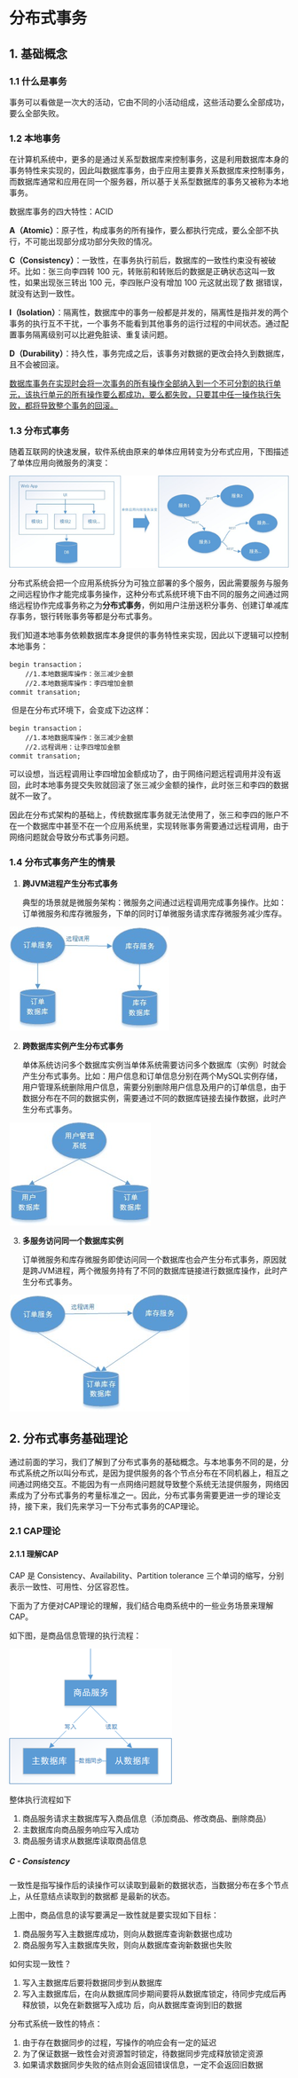 # 分布式事务

## 1. 基础概念

### 1.1 什么是事务

事务可以看做是一次大的活动，它由不同的小活动组成，这些活动要么全部成功，要么全部失败。

### 1.2 本地事务

​	在计算机系统中，更多的是通过关系型数据库来控制事务，这是利用数据库本身的事务特性来实现的，因此叫数据库事务，由于应用主要靠关系数据库来控制事务，而数据库通常和应用在同一个服务器，所以基于关系型数据库的事务又被称为本地事务。

数据库事务的四大特性：ACID

**A（Atomic）**：原子性，构成事务的所有操作，要么都执行完成，要么全部不执行，不可能出现部分成功部分失败的情况。

**C（Consistency）**：一致性，在事务执行前后，数据库的一致性约束没有被破坏。比如：张三向李四转 100 元，转账前和转账后的数据是正确状态这叫一致性，如果出现张三转出 100 元，李四账户没有增加 100 元这就出现了数 据错误，就没有达到一致性。

**I（Isolation）**：隔离性，数据库中的事务一般都是并发的，隔离性是指并发的两个事务的执行互不干扰，一个事务不能看到其他事务的运行过程的中间状态。通过配置事务隔离级别可以比避免脏读、重复读问题。

**D（Durability）**：持久性，事务完成之后，该事务对数据的更改会持久到数据库，且不会被回滚。

<u>	数据库事务在实现时会将一次事务的所有操作全部纳入到一个不可分割的执行单元，该执行单元的所有操作要么都成功，要么都失败，只要其中任一操作执行失败，都将导致整个事务的回滚。</u>

### 1.3 分布式事务

​	随着互联网的快速发展，软件系统由原来的单体应用转变为分布式应用，下图描述了单体应用向微服务的演变：

![image-20201007093421894](01_分布式事务.assets/01_单体应用向微服务的演变.png)

​	分布式系统会把一个应用系统拆分为可独立部署的多个服务，因此需要服务与服务之间远程协作才能完成事务操作，这种分布式系统环境下由不同的服务之间通过网络远程协作完成事务称之为**分布式事务**，例如用户注册送积分事务、创建订单减库存事务，银行转账事务等都是分布式事务。

​	我们知道本地事务依赖数据库本身提供的事务特性来实现，因此以下逻辑可以控制本地事务：

```mysql
begin transaction；
	//1.本地数据库操作：张三减少金额
	//2.本地数据库操作：李四增加金额
commit transation;
```

​	但是在分布式环境下，会变成下边这样：

```mysql
begin transaction；
	//1.本地数据库操作：张三减少金额
	//2.远程调用：让李四增加金额
commit transation;
```

​	可以设想，当远程调用让李四增加金额成功了，由于网络问题远程调用并没有返回，此时本地事务提交失败就回滚了张三减少金额的操作，此时张三和李四的数据就不一致了。

​	因此在分布式架构的基础上，传统数据库事务就无法使用了，张三和李四的账户不在一个数据库中甚至不在一个应用系统里，实现转账事务需要通过远程调用，由于网络问题就会导致分布式事务问题。

### 1.4 分布式事务产生的情景

1. **跨JVM进程产生分布式事务**

    典型的场景就是微服务架构：微服务之间通过远程调用完成事务操作。比如：订单微服务和库存微服务，下单的同时订单微服务请求库存微服务减少库存。

![image-20201007094049549](01_分布式事务.assets/02_订单微服务和库存微服务_跨JVM调用.png)

2. **跨数据库实例产生分布式事务**

    单体系统访问多个数据库实例当单体系统需要访问多个数据库（实例）时就会产生分布式事务。比如：用户信息和订单信息分别在两个MySQL实例存储，用户管理系统删除用户信息，需要分别删除用户信息及用户的订单信息，由于数据分布在不同的数据实例，需要通过不同的数据库链接去操作数据，此时产生分布式事务。

![image-20201007094423250](01_分布式事务.assets/03_单体系统访问多个数据库_跨数据库实例.png)

3. **多服务访问同一个数据库实例**

    订单微服务和库存微服务即使访问同一个数据库也会产生分布式事务，原因就是跨JVM进程，两个微服务持有了不同的数据库链接进行数据库操作，此时产生分布式事务。

![image-20201007094603534](01_分布式事务.assets/04_多服务访问同一个数据库实例.png)

## 2. 分布式事务基础理论

通过前面的学习，我们了解到了分布式事务的基础概念。与本地事务不同的是，分布式系统之所以叫分布式，是因为提供服务的各个节点分布在不同机器上，相互之间通过网络交互。不能因为有一点网络问题就导致整个系统无法提供服务，网络因素成为了分布式事务的考量标准之一。因此，分布式事务需要更进一步的理论支持，接下来，我们先来学习一下分布式事务的CAP理论。

### 2.1 CAP理论

#### 2.1.1 理解CAP

CAP 是 Consistency、Availability、Partition tolerance 三个单词的缩写，分别表示一致性、可用性、分区容忍性。

下面为了方便对CAP理论的理解，我们结合电商系统中的一些业务场景来理解CAP。

如下图，是商品信息管理的执行流程：

![image-20201007095458589](01_分布式事务.assets/05_商品信息管理执行流程.png)

整体执行流程如下

1. 商品服务请求主数据库写入商品信息（添加商品、修改商品、删除商品）
2. 主数据库向商品服务响应写入成功
3. 商品服务请求从数据库读取商品信息

##### C - Consistency

​	一致性是指写操作后的读操作可以读取到最新的数据状态，当数据分布在多个节点上，从任意结点读取到的数据都  是最新的状态。

上图中，商品信息的读写要满足一致性就是要实现如下目标：

1. 商品服务写入主数据库成功，则向从数据库查询新数据也成功
2. 商品服务写入主数据库失败，则向从数据库查询新数据也失败

如何实现一致性？

1. 写入主数据库后要将数据同步到从数据库
2. 写入主数据库后，在向从数据库同步期间要将从数据库锁定，待同步完成后再释放锁，以免在新数据写入成功 后，向从数据库查询到旧的数据

分布式系统一致性的特点：

1. 由于存在数据同步的过程，写操作的响应会有一定的延迟
2. 为了保证数据一致性会对资源暂时锁定，待数据同步完成释放锁定资源
3. 如果请求数据同步失败的结点则会返回错误信息，一定不会返回旧数据